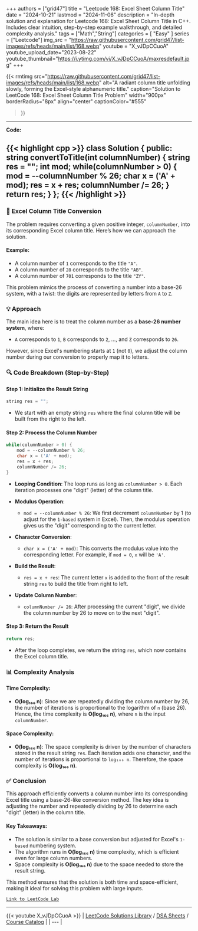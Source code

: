 
+++
authors = ["grid47"]
title = "Leetcode 168: Excel Sheet Column Title"
date = "2024-10-21"
lastmod = "2024-11-06"
description = "In-depth solution and explanation for Leetcode 168: Excel Sheet Column Title in C++. Includes clear intuition, step-by-step example walkthrough, and detailed complexity analysis."
tags = ["Math","String"]
categories = [
    "Easy"
]
series = ["Leetcode"]
img_src = "https://raw.githubusercontent.com/grid47/list-images/refs/heads/main/list/168.webp"
youtube = "X_vJDpCCuoA"
youtube_upload_date="2023-08-22"
youtube_thumbnail="https://i.ytimg.com/vi/X_vJDpCCuoA/maxresdefault.jpg"
+++


{{< rmtimg 
    src="https://raw.githubusercontent.com/grid47/list-images/refs/heads/main/list/168.webp" 
    alt="A radiant column title unfolding slowly, forming the Excel-style alphanumeric title."
    caption="Solution to LeetCode 168: Excel Sheet Column Title Problem"
    width="900px"
    borderRadius="8px"
    align="center" 
    captionColor="#555"
>}}
---
**Code:**

{{< highlight cpp >}}
class Solution {
public:
    string convertToTitle(int columnNumber) {
        string res = "";
        int mod;
        while(columnNumber > 0) {
            mod = --columnNumber % 26;
            char x = ('A' + mod);
            res = x + res;
            columnNumber /= 26;
        }
        return res;
    }
};
{{< /highlight >}}
---

### 🌟 Excel Column Title Conversion

The problem requires converting a given positive integer, `columnNumber`, into its corresponding Excel column title. Here’s how we can approach the solution.

#### Example:
- A column number of `1` corresponds to the title `"A"`.
- A column number of `28` corresponds to the title `"AB"`.
- A column number of `701` corresponds to the title `"ZY"`.

This problem mimics the process of converting a number into a base-26 system, with a twist: the digits are represented by letters from `A` to `Z`.

### 💡 Approach

The main idea here is to treat the column number as a **base-26 number system**, where:
- `A` corresponds to `1`, `B` corresponds to `2`, ..., and `Z` corresponds to `26`.

However, since Excel's numbering starts at `1` (not `0`), we adjust the column number during our conversion to properly map it to letters.

### 🔍 Code Breakdown (Step-by-Step)

#### Step 1: Initialize the Result String

```cpp
string res = "";
```
- We start with an empty string `res` where the final column title will be built from the right to the left.

#### Step 2: Process the Column Number

```cpp
while(columnNumber > 0) {
    mod = --columnNumber % 26;
    char x = ('A' + mod);
    res = x + res;
    columnNumber /= 26;
}
```

- **Looping Condition**: The loop runs as long as `columnNumber > 0`. Each iteration processes one "digit" (letter) of the column title.
  
- **Modulus Operation**:
  - `mod = --columnNumber % 26`: We first decrement `columnNumber` by 1 (to adjust for the `1-based` system in Excel). Then, the modulus operation gives us the "digit" corresponding to the current letter.
  
- **Character Conversion**:
  - `char x = ('A' + mod)`: This converts the modulus value into the corresponding letter. For example, if `mod = 0`, `x` will be `'A'`.
  
- **Build the Result**:
  - `res = x + res`: The current letter `x` is added to the front of the result string `res` to build the title from right to left.
  
- **Update Column Number**:
  - `columnNumber /= 26`: After processing the current "digit", we divide the column number by 26 to move on to the next "digit".

#### Step 3: Return the Result

```cpp
return res;
```
- After the loop completes, we return the string `res`, which now contains the Excel column title.

### 📊 Complexity Analysis

#### Time Complexity:
- **O(log₁₆₆ n)**: Since we are repeatedly dividing the column number by 26, the number of iterations is proportional to the logarithm of `n` (base 26). Hence, the time complexity is **O(log₁₆₆ n)**, where `n` is the input `columnNumber`.

#### Space Complexity:
- **O(log₁₆₆ n)**: The space complexity is driven by the number of characters stored in the result string `res`. Each iteration adds one character, and the number of iterations is proportional to `log₁₆₆ n`. Therefore, the space complexity is **O(log₁₆₆ n)**.

### ✅ Conclusion

This approach efficiently converts a column number into its corresponding Excel title using a base-26-like conversion method. The key idea is adjusting the number and repeatedly dividing by 26 to determine each "digit" (letter) in the column title.

#### Key Takeaways:
- The solution is similar to a base conversion but adjusted for Excel's `1-based` numbering system.
- The algorithm runs in **O(log₁₆₆ n)** time complexity, which is efficient even for large column numbers.
- Space complexity is **O(log₁₆₆ n)** due to the space needed to store the result string.

This method ensures that the solution is both time and space-efficient, making it ideal for solving this problem with large inputs.

[`Link to LeetCode Lab`](https://leetcode.com/problems/excel-sheet-column-title/description/)

---
{{< youtube X_vJDpCCuoA >}}
| [LeetCode Solutions Library](https://grid47.xyz/leetcode/) / [DSA Sheets](https://grid47.xyz/sheets/) / [Course Catalog](https://grid47.xyz/courses/) |
| --- |
